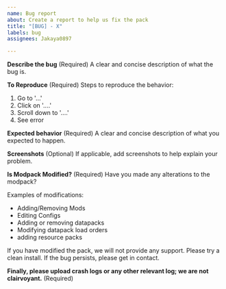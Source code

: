 ```yaml
---
name: Bug report
about: Create a report to help us fix the pack
title: "[BUG] - X"
labels: bug
assignees: Jakaya0897

---
```


**Describe the bug** (Required)
A clear and concise description of what the bug is.

**To Reproduce** (Required)
Steps to reproduce the behavior:
1. Go to '...'
2. Click on '....'
3. Scroll down to '....'
4. See error

**Expected behavior** (Required)
A clear and concise description of what you expected to happen.

**Screenshots** (Optional)
If applicable, add screenshots to help explain your problem.

**Is Modpack Modified?** (Required)
Have you made any alterations to the modpack? 

Examples of modifications:
- Adding/Removing Mods
- Editing Configs
- Adding or removing datapacks
- Modifying datapack load orders
- adding resource packs

If you have modified the pack, we will not provide any support. Please try a clean install. If the bug persists, please get in contact.

**Finally, please upload crash logs or any other relevant log; we are not clairvoyant.** (Required)
